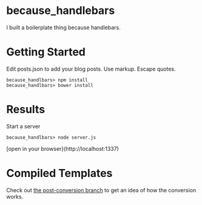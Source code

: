 because_handlebars
==================

I built a boilerplate thing because handlebars.

Getting Started
==================

Edit posts.json to add your blog posts. Use markup. Escape quotes.

```
because_handlbars> npm install
because_handlbars> bower install
```

Results
=================

Start a server

```
because_handlbars> node server.js
```

[open in your browser}(http://localhost:1337)

Compiled Templates
==================

Check out [the post-conversion branch](https://github.com/mrgenixus/because_handlebars/tree/post-conversion) to get an idea of how the conversion works.


